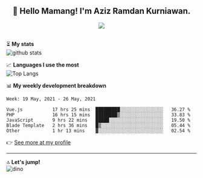 <h2 align="center">👋 Hello Mamang! I'm Aziz Ramdan Kurniawan.</h2>  
<p align="center">
  <img src="https://komarev.com/ghpvc/?username=azizramdan"> <br><br>
</p>
    
⏳ **My stats**  
![github stats](https://github-readme-stats.vercel.app/api?username=azizramdan&show_icons=true&count_private=true&title_color=000&hide_border=true&hide_title=true)  

📈 **Languages I use the most**  
![Top Langs](https://github-readme-stats.vercel.app/api/top-langs/?username=azizramdan&layout=compact&langs_count=6&hide=tsql&hide_border=true&hide_title=true&exclude_repo=Futsal-Go,Futsal-Go-Admin,Sistem-Informasi-Sensus-Harian-Rawat-Inap)  

📊 **My weekly development breakdown**
<!--START_SECTION:waka-->
```text
Week: 19 May, 2021 - 26 May, 2021

Vue.js           17 hrs 25 mins  █████████░░░░░░░░░░░░░░░░   36.27 % 
PHP              16 hrs 15 mins  ████████▒░░░░░░░░░░░░░░░░   33.83 % 
JavaScript       9 hrs 22 mins   █████░░░░░░░░░░░░░░░░░░░░   19.50 % 
Blade Template   2 hrs 36 mins   █▒░░░░░░░░░░░░░░░░░░░░░░░   05.44 % 
Other            1 hr 13 mins    ▓░░░░░░░░░░░░░░░░░░░░░░░░   02.54 % 
```
<!--END_SECTION:waka-->
👉 [See more at my profile](https://wakatime.com/@azizramdan)
***
🔝 **Let's jump!**  
![dino](https://raw.githubusercontent.com/azizramdan/azizramdan/master/dino.gif)  
